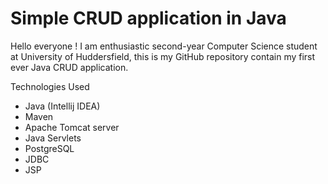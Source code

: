 # Simple CRUD application in Java

Hello everyone !
I am enthusiastic second-year Computer Science student at University of Huddersfield, this is my GitHub repository contain my first ever Java CRUD application.

Technologies Used
* Java (Intellij IDEA)
* Maven
* Apache Tomcat server
* Java Servlets
* PostgreSQL
* JDBC
* JSP
